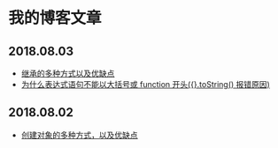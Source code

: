 # 我的博客文章

## 2018.08.03

- [继承的多种方式以及优缺点](./2018/08/03/multi-ways-to-inherit.md)
- [为什么表达式语句不能以大括号或 function 开头({}.toString() 报错原因)](./2018/08/03/why-expression-cannot-start-with-function-or-curly-braces.md)

## 2018.08.02

- [创建对象的多种方式，以及优缺点](./2018/08/02/multi-ways-to-create-obj.md)
